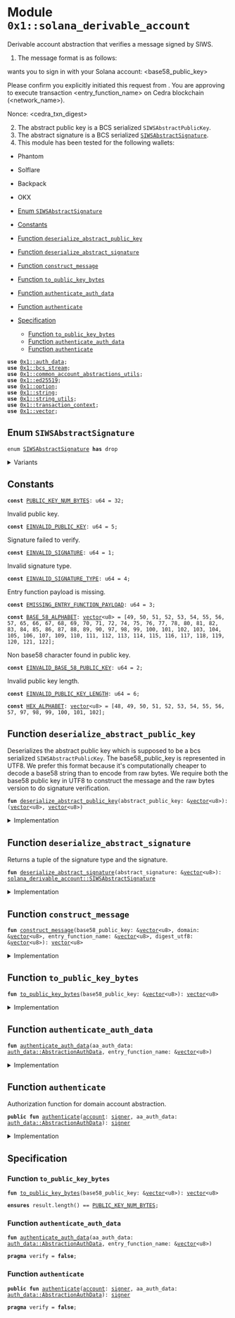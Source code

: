 
<a id="0x1_solana_derivable_account"></a>

# Module `0x1::solana_derivable_account`

Derivable account abstraction that verifies a message signed by
SIWS.
1. The message format is as follows:

<domain> wants you to sign in with your Solana account:
<base58_public_key>

Please confirm you explicitly initiated this request from <domain>. You are approving to execute transaction <entry_function_name> on Cedra blockchain (<network_name>).

Nonce: <cedra_txn_digest>

2. The abstract public key is a BCS serialized <code>SIWSAbstractPublicKey</code>.
3. The abstract signature is a BCS serialized <code><a href="solana_derivable_account.md#0x1_solana_derivable_account_SIWSAbstractSignature">SIWSAbstractSignature</a></code>.
4. This module has been tested for the following wallets:
- Phantom
- Solflare
- Backpack
- OKX


-  [Enum `SIWSAbstractSignature`](#0x1_solana_derivable_account_SIWSAbstractSignature)
-  [Constants](#@Constants_0)
-  [Function `deserialize_abstract_public_key`](#0x1_solana_derivable_account_deserialize_abstract_public_key)
-  [Function `deserialize_abstract_signature`](#0x1_solana_derivable_account_deserialize_abstract_signature)
-  [Function `construct_message`](#0x1_solana_derivable_account_construct_message)
-  [Function `to_public_key_bytes`](#0x1_solana_derivable_account_to_public_key_bytes)
-  [Function `authenticate_auth_data`](#0x1_solana_derivable_account_authenticate_auth_data)
-  [Function `authenticate`](#0x1_solana_derivable_account_authenticate)
-  [Specification](#@Specification_1)
    -  [Function `to_public_key_bytes`](#@Specification_1_to_public_key_bytes)
    -  [Function `authenticate_auth_data`](#@Specification_1_authenticate_auth_data)
    -  [Function `authenticate`](#@Specification_1_authenticate)


<pre><code><b>use</b> <a href="auth_data.md#0x1_auth_data">0x1::auth_data</a>;
<b>use</b> <a href="../../cedra-stdlib/doc/bcs_stream.md#0x1_bcs_stream">0x1::bcs_stream</a>;
<b>use</b> <a href="common_account_abstractions_utils.md#0x1_common_account_abstractions_utils">0x1::common_account_abstractions_utils</a>;
<b>use</b> <a href="../../cedra-stdlib/doc/ed25519.md#0x1_ed25519">0x1::ed25519</a>;
<b>use</b> <a href="../../cedra-stdlib/../move-stdlib/doc/option.md#0x1_option">0x1::option</a>;
<b>use</b> <a href="../../cedra-stdlib/../move-stdlib/doc/string.md#0x1_string">0x1::string</a>;
<b>use</b> <a href="../../cedra-stdlib/doc/string_utils.md#0x1_string_utils">0x1::string_utils</a>;
<b>use</b> <a href="transaction_context.md#0x1_transaction_context">0x1::transaction_context</a>;
<b>use</b> <a href="../../cedra-stdlib/../move-stdlib/doc/vector.md#0x1_vector">0x1::vector</a>;
</code></pre>



<a id="0x1_solana_derivable_account_SIWSAbstractSignature"></a>

## Enum `SIWSAbstractSignature`



<pre><code>enum <a href="solana_derivable_account.md#0x1_solana_derivable_account_SIWSAbstractSignature">SIWSAbstractSignature</a> <b>has</b> drop
</code></pre>



<details>
<summary>Variants</summary>


<details>
<summary>MessageV1</summary>


<details>
<summary>Fields</summary>


<dl>
<dt>
<code>signature: <a href="../../cedra-stdlib/../move-stdlib/doc/vector.md#0x1_vector">vector</a>&lt;u8&gt;</code>
</dt>
<dd>

</dd>
</dl>


</details>

</details>

</details>

<a id="@Constants_0"></a>

## Constants


<a id="0x1_solana_derivable_account_PUBLIC_KEY_NUM_BYTES"></a>



<pre><code><b>const</b> <a href="solana_derivable_account.md#0x1_solana_derivable_account_PUBLIC_KEY_NUM_BYTES">PUBLIC_KEY_NUM_BYTES</a>: u64 = 32;
</code></pre>



<a id="0x1_solana_derivable_account_EINVALID_PUBLIC_KEY"></a>

Invalid public key.


<pre><code><b>const</b> <a href="solana_derivable_account.md#0x1_solana_derivable_account_EINVALID_PUBLIC_KEY">EINVALID_PUBLIC_KEY</a>: u64 = 5;
</code></pre>



<a id="0x1_solana_derivable_account_EINVALID_SIGNATURE"></a>

Signature failed to verify.


<pre><code><b>const</b> <a href="solana_derivable_account.md#0x1_solana_derivable_account_EINVALID_SIGNATURE">EINVALID_SIGNATURE</a>: u64 = 1;
</code></pre>



<a id="0x1_solana_derivable_account_EINVALID_SIGNATURE_TYPE"></a>

Invalid signature type.


<pre><code><b>const</b> <a href="solana_derivable_account.md#0x1_solana_derivable_account_EINVALID_SIGNATURE_TYPE">EINVALID_SIGNATURE_TYPE</a>: u64 = 4;
</code></pre>



<a id="0x1_solana_derivable_account_EMISSING_ENTRY_FUNCTION_PAYLOAD"></a>

Entry function payload is missing.


<pre><code><b>const</b> <a href="solana_derivable_account.md#0x1_solana_derivable_account_EMISSING_ENTRY_FUNCTION_PAYLOAD">EMISSING_ENTRY_FUNCTION_PAYLOAD</a>: u64 = 3;
</code></pre>



<a id="0x1_solana_derivable_account_BASE_58_ALPHABET"></a>



<pre><code><b>const</b> <a href="solana_derivable_account.md#0x1_solana_derivable_account_BASE_58_ALPHABET">BASE_58_ALPHABET</a>: <a href="../../cedra-stdlib/../move-stdlib/doc/vector.md#0x1_vector">vector</a>&lt;u8&gt; = [49, 50, 51, 52, 53, 54, 55, 56, 57, 65, 66, 67, 68, 69, 70, 71, 72, 74, 75, 76, 77, 78, 80, 81, 82, 83, 84, 85, 86, 87, 88, 89, 90, 97, 98, 99, 100, 101, 102, 103, 104, 105, 106, 107, 109, 110, 111, 112, 113, 114, 115, 116, 117, 118, 119, 120, 121, 122];
</code></pre>



<a id="0x1_solana_derivable_account_EINVALID_BASE_58_PUBLIC_KEY"></a>

Non base58 character found in public key.


<pre><code><b>const</b> <a href="solana_derivable_account.md#0x1_solana_derivable_account_EINVALID_BASE_58_PUBLIC_KEY">EINVALID_BASE_58_PUBLIC_KEY</a>: u64 = 2;
</code></pre>



<a id="0x1_solana_derivable_account_EINVALID_PUBLIC_KEY_LENGTH"></a>

Invalid public key length.


<pre><code><b>const</b> <a href="solana_derivable_account.md#0x1_solana_derivable_account_EINVALID_PUBLIC_KEY_LENGTH">EINVALID_PUBLIC_KEY_LENGTH</a>: u64 = 6;
</code></pre>



<a id="0x1_solana_derivable_account_HEX_ALPHABET"></a>



<pre><code><b>const</b> <a href="solana_derivable_account.md#0x1_solana_derivable_account_HEX_ALPHABET">HEX_ALPHABET</a>: <a href="../../cedra-stdlib/../move-stdlib/doc/vector.md#0x1_vector">vector</a>&lt;u8&gt; = [48, 49, 50, 51, 52, 53, 54, 55, 56, 57, 97, 98, 99, 100, 101, 102];
</code></pre>



<a id="0x1_solana_derivable_account_deserialize_abstract_public_key"></a>

## Function `deserialize_abstract_public_key`

Deserializes the abstract public key which is supposed to be a bcs
serialized <code>SIWSAbstractPublicKey</code>.  The base58_public_key is
represented in UTF8. We prefer this format because it's computationally
cheaper to decode a base58 string than to encode from raw bytes.  We
require both the base58 public key in UTF8 to construct the message and
the raw bytes version to do signature verification.


<pre><code><b>fun</b> <a href="solana_derivable_account.md#0x1_solana_derivable_account_deserialize_abstract_public_key">deserialize_abstract_public_key</a>(abstract_public_key: &<a href="../../cedra-stdlib/../move-stdlib/doc/vector.md#0x1_vector">vector</a>&lt;u8&gt;): (<a href="../../cedra-stdlib/../move-stdlib/doc/vector.md#0x1_vector">vector</a>&lt;u8&gt;, <a href="../../cedra-stdlib/../move-stdlib/doc/vector.md#0x1_vector">vector</a>&lt;u8&gt;)
</code></pre>



<details>
<summary>Implementation</summary>


<pre><code><b>fun</b> <a href="solana_derivable_account.md#0x1_solana_derivable_account_deserialize_abstract_public_key">deserialize_abstract_public_key</a>(abstract_public_key: &<a href="../../cedra-stdlib/../move-stdlib/doc/vector.md#0x1_vector">vector</a>&lt;u8&gt;):
(<a href="../../cedra-stdlib/../move-stdlib/doc/vector.md#0x1_vector">vector</a>&lt;u8&gt;, <a href="../../cedra-stdlib/../move-stdlib/doc/vector.md#0x1_vector">vector</a>&lt;u8&gt;) {
    <b>let</b> stream = <a href="../../cedra-stdlib/doc/bcs_stream.md#0x1_bcs_stream_new">bcs_stream::new</a>(*abstract_public_key);
    <b>let</b> base58_public_key = <a href="../../cedra-stdlib/doc/bcs_stream.md#0x1_bcs_stream_deserialize_vector">bcs_stream::deserialize_vector</a>&lt;u8&gt;(&<b>mut</b> stream, |x| deserialize_u8(x));
    <b>let</b> domain = <a href="../../cedra-stdlib/doc/bcs_stream.md#0x1_bcs_stream_deserialize_vector">bcs_stream::deserialize_vector</a>&lt;u8&gt;(&<b>mut</b> stream, |x| deserialize_u8(x));
    (base58_public_key, domain)
}
</code></pre>



</details>

<a id="0x1_solana_derivable_account_deserialize_abstract_signature"></a>

## Function `deserialize_abstract_signature`

Returns a tuple of the signature type and the signature.


<pre><code><b>fun</b> <a href="solana_derivable_account.md#0x1_solana_derivable_account_deserialize_abstract_signature">deserialize_abstract_signature</a>(abstract_signature: &<a href="../../cedra-stdlib/../move-stdlib/doc/vector.md#0x1_vector">vector</a>&lt;u8&gt;): <a href="solana_derivable_account.md#0x1_solana_derivable_account_SIWSAbstractSignature">solana_derivable_account::SIWSAbstractSignature</a>
</code></pre>



<details>
<summary>Implementation</summary>


<pre><code><b>fun</b> <a href="solana_derivable_account.md#0x1_solana_derivable_account_deserialize_abstract_signature">deserialize_abstract_signature</a>(abstract_signature: &<a href="../../cedra-stdlib/../move-stdlib/doc/vector.md#0x1_vector">vector</a>&lt;u8&gt;): <a href="solana_derivable_account.md#0x1_solana_derivable_account_SIWSAbstractSignature">SIWSAbstractSignature</a> {
    <b>let</b> stream = <a href="../../cedra-stdlib/doc/bcs_stream.md#0x1_bcs_stream_new">bcs_stream::new</a>(*abstract_signature);
    <b>let</b> signature_type = <a href="../../cedra-stdlib/doc/bcs_stream.md#0x1_bcs_stream_deserialize_u8">bcs_stream::deserialize_u8</a>(&<b>mut</b> stream);
    <b>if</b> (signature_type == 0x00) {
        <b>let</b> signature = <a href="../../cedra-stdlib/doc/bcs_stream.md#0x1_bcs_stream_deserialize_vector">bcs_stream::deserialize_vector</a>&lt;u8&gt;(&<b>mut</b> stream, |x| deserialize_u8(x));
        SIWSAbstractSignature::MessageV1 { signature }
    } <b>else</b> {
        <b>abort</b>(<a href="solana_derivable_account.md#0x1_solana_derivable_account_EINVALID_SIGNATURE_TYPE">EINVALID_SIGNATURE_TYPE</a>)
    }
}
</code></pre>



</details>

<a id="0x1_solana_derivable_account_construct_message"></a>

## Function `construct_message`



<pre><code><b>fun</b> <a href="solana_derivable_account.md#0x1_solana_derivable_account_construct_message">construct_message</a>(base58_public_key: &<a href="../../cedra-stdlib/../move-stdlib/doc/vector.md#0x1_vector">vector</a>&lt;u8&gt;, domain: &<a href="../../cedra-stdlib/../move-stdlib/doc/vector.md#0x1_vector">vector</a>&lt;u8&gt;, entry_function_name: &<a href="../../cedra-stdlib/../move-stdlib/doc/vector.md#0x1_vector">vector</a>&lt;u8&gt;, digest_utf8: &<a href="../../cedra-stdlib/../move-stdlib/doc/vector.md#0x1_vector">vector</a>&lt;u8&gt;): <a href="../../cedra-stdlib/../move-stdlib/doc/vector.md#0x1_vector">vector</a>&lt;u8&gt;
</code></pre>



<details>
<summary>Implementation</summary>


<pre><code><b>fun</b> <a href="solana_derivable_account.md#0x1_solana_derivable_account_construct_message">construct_message</a>(
    base58_public_key: &<a href="../../cedra-stdlib/../move-stdlib/doc/vector.md#0x1_vector">vector</a>&lt;u8&gt;,
    domain: &<a href="../../cedra-stdlib/../move-stdlib/doc/vector.md#0x1_vector">vector</a>&lt;u8&gt;,
    entry_function_name: &<a href="../../cedra-stdlib/../move-stdlib/doc/vector.md#0x1_vector">vector</a>&lt;u8&gt;,
    digest_utf8: &<a href="../../cedra-stdlib/../move-stdlib/doc/vector.md#0x1_vector">vector</a>&lt;u8&gt;,
): <a href="../../cedra-stdlib/../move-stdlib/doc/vector.md#0x1_vector">vector</a>&lt;u8&gt; {
    <b>let</b> message = &<b>mut</b> <a href="../../cedra-stdlib/../move-stdlib/doc/vector.md#0x1_vector">vector</a>[];
    message.append(*domain);
    message.append(b" wants you <b>to</b> sign in <b>with</b> your Solana <a href="account.md#0x1_account">account</a>:\n");
    message.append(*base58_public_key);
    message.append(b"\n\nPlease confirm you explicitly initiated this request from ");
    message.append(*domain);
    message.append(b".");
    message.append(b" You are approving <b>to</b> execute transaction ");
    message.append(*entry_function_name);
    message.append(b" on Cedra blockchain");
    <b>let</b> network_name = network_name();
    message.append(b" (");
    message.append(network_name);
    message.append(b")");
    message.append(b".");
    message.append(b"\n\nNonce: ");
    message.append(*digest_utf8);
    *message
}
</code></pre>



</details>

<a id="0x1_solana_derivable_account_to_public_key_bytes"></a>

## Function `to_public_key_bytes`



<pre><code><b>fun</b> <a href="solana_derivable_account.md#0x1_solana_derivable_account_to_public_key_bytes">to_public_key_bytes</a>(base58_public_key: &<a href="../../cedra-stdlib/../move-stdlib/doc/vector.md#0x1_vector">vector</a>&lt;u8&gt;): <a href="../../cedra-stdlib/../move-stdlib/doc/vector.md#0x1_vector">vector</a>&lt;u8&gt;
</code></pre>



<details>
<summary>Implementation</summary>


<pre><code><b>fun</b> <a href="solana_derivable_account.md#0x1_solana_derivable_account_to_public_key_bytes">to_public_key_bytes</a>(base58_public_key: &<a href="../../cedra-stdlib/../move-stdlib/doc/vector.md#0x1_vector">vector</a>&lt;u8&gt;): <a href="../../cedra-stdlib/../move-stdlib/doc/vector.md#0x1_vector">vector</a>&lt;u8&gt; {
    <b>let</b> bytes = <a href="../../cedra-stdlib/../move-stdlib/doc/vector.md#0x1_vector">vector</a>[0u8];
    <b>let</b> base = 58u16;

    <b>let</b> i = 0;
    <b>while</b> (i &lt; base58_public_key.length()) {
        <b>let</b> char = base58_public_key[i];
        <b>let</b> (found, char_index) = <a href="solana_derivable_account.md#0x1_solana_derivable_account_BASE_58_ALPHABET">BASE_58_ALPHABET</a>.index_of(&char);
        <b>assert</b>!(found, <a href="solana_derivable_account.md#0x1_solana_derivable_account_EINVALID_BASE_58_PUBLIC_KEY">EINVALID_BASE_58_PUBLIC_KEY</a>);

        <b>let</b> j = 0;
        <b>let</b> carry = (char_index <b>as</b> u16);

        // For each existing byte, multiply by 58 and add carry
        <b>while</b> (j &lt; bytes.length()) {
            <b>let</b> current = (bytes[j] <b>as</b> u16);
            <b>let</b> new_carry = current * base + carry;
            bytes[j] = ((new_carry & 0xff) <b>as</b> u8);
            carry = new_carry &gt;&gt; 8;
            j = j + 1;
        };

        // Add <a href="../../cedra-stdlib/doc/any.md#0x1_any">any</a> remaining carry <b>as</b> new bytes
        <b>while</b> (carry &gt; 0) {
            bytes.push_back((carry & 0xff) <b>as</b> u8);
            carry = carry &gt;&gt; 8;
        };

        i = i + 1;
    };

    // Handle leading zeros (1's in Base58)
    <b>let</b> i = 0;
    <b>while</b> (i &lt; base58_public_key.length() && base58_public_key[i] == 49) { // '1' is 49 in ASCII
        bytes.push_back(0);
        i = i + 1;
    };

    <a href="../../cedra-stdlib/../move-stdlib/doc/vector.md#0x1_vector_reverse">vector::reverse</a>(&<b>mut</b> bytes);
    <b>assert</b>!(bytes.length() == <a href="solana_derivable_account.md#0x1_solana_derivable_account_PUBLIC_KEY_NUM_BYTES">PUBLIC_KEY_NUM_BYTES</a>, <a href="solana_derivable_account.md#0x1_solana_derivable_account_EINVALID_PUBLIC_KEY_LENGTH">EINVALID_PUBLIC_KEY_LENGTH</a>);
    bytes
}
</code></pre>



</details>

<a id="0x1_solana_derivable_account_authenticate_auth_data"></a>

## Function `authenticate_auth_data`



<pre><code><b>fun</b> <a href="solana_derivable_account.md#0x1_solana_derivable_account_authenticate_auth_data">authenticate_auth_data</a>(aa_auth_data: <a href="auth_data.md#0x1_auth_data_AbstractionAuthData">auth_data::AbstractionAuthData</a>, entry_function_name: &<a href="../../cedra-stdlib/../move-stdlib/doc/vector.md#0x1_vector">vector</a>&lt;u8&gt;)
</code></pre>



<details>
<summary>Implementation</summary>


<pre><code><b>fun</b> <a href="solana_derivable_account.md#0x1_solana_derivable_account_authenticate_auth_data">authenticate_auth_data</a>(
    aa_auth_data: AbstractionAuthData,
    entry_function_name: &<a href="../../cedra-stdlib/../move-stdlib/doc/vector.md#0x1_vector">vector</a>&lt;u8&gt;
) {
    <b>let</b> abstract_public_key = aa_auth_data.derivable_abstract_public_key();
    <b>let</b> (base58_public_key, domain) = <a href="solana_derivable_account.md#0x1_solana_derivable_account_deserialize_abstract_public_key">deserialize_abstract_public_key</a>(abstract_public_key);
    <b>let</b> digest_utf8 = <a href="../../cedra-stdlib/doc/string_utils.md#0x1_string_utils_to_string">string_utils::to_string</a>(aa_auth_data.digest()).bytes();

    <b>let</b> public_key_bytes = <a href="solana_derivable_account.md#0x1_solana_derivable_account_to_public_key_bytes">to_public_key_bytes</a>(&base58_public_key);
    <b>let</b> public_key = new_validated_public_key_from_bytes(public_key_bytes);
    <b>assert</b>!(public_key.is_some(), <a href="solana_derivable_account.md#0x1_solana_derivable_account_EINVALID_PUBLIC_KEY">EINVALID_PUBLIC_KEY</a>);
    <b>let</b> abstract_signature = <a href="solana_derivable_account.md#0x1_solana_derivable_account_deserialize_abstract_signature">deserialize_abstract_signature</a>(aa_auth_data.derivable_abstract_signature());
    match (abstract_signature) {
        SIWSAbstractSignature::MessageV1 { signature: signature_bytes } =&gt; {
            <b>let</b> message = <a href="solana_derivable_account.md#0x1_solana_derivable_account_construct_message">construct_message</a>(&base58_public_key, &domain, entry_function_name, digest_utf8);

            <b>let</b> signature = new_signature_from_bytes(signature_bytes);
            <b>assert</b>!(
                <a href="../../cedra-stdlib/doc/ed25519.md#0x1_ed25519_signature_verify_strict">ed25519::signature_verify_strict</a>(
                    &signature,
                    &public_key_into_unvalidated(public_key.destroy_some()),
                    message,
                ),
                <a href="solana_derivable_account.md#0x1_solana_derivable_account_EINVALID_SIGNATURE">EINVALID_SIGNATURE</a>
            );
        },
    };
}
</code></pre>



</details>

<a id="0x1_solana_derivable_account_authenticate"></a>

## Function `authenticate`

Authorization function for domain account abstraction.


<pre><code><b>public</b> <b>fun</b> <a href="solana_derivable_account.md#0x1_solana_derivable_account_authenticate">authenticate</a>(<a href="account.md#0x1_account">account</a>: <a href="../../cedra-stdlib/../move-stdlib/doc/signer.md#0x1_signer">signer</a>, aa_auth_data: <a href="auth_data.md#0x1_auth_data_AbstractionAuthData">auth_data::AbstractionAuthData</a>): <a href="../../cedra-stdlib/../move-stdlib/doc/signer.md#0x1_signer">signer</a>
</code></pre>



<details>
<summary>Implementation</summary>


<pre><code><b>public</b> <b>fun</b> <a href="solana_derivable_account.md#0x1_solana_derivable_account_authenticate">authenticate</a>(<a href="account.md#0x1_account">account</a>: <a href="../../cedra-stdlib/../move-stdlib/doc/signer.md#0x1_signer">signer</a>, aa_auth_data: AbstractionAuthData): <a href="../../cedra-stdlib/../move-stdlib/doc/signer.md#0x1_signer">signer</a> {
    <b>let</b> maybe_entry_function_payload = <a href="transaction_context.md#0x1_transaction_context_entry_function_payload">transaction_context::entry_function_payload</a>();
    <b>if</b> (maybe_entry_function_payload.is_some()) {
        <b>let</b> entry_function_payload = maybe_entry_function_payload.destroy_some();
        <b>let</b> entry_function_name = entry_function_name(&entry_function_payload);
        <a href="solana_derivable_account.md#0x1_solana_derivable_account_authenticate_auth_data">authenticate_auth_data</a>(aa_auth_data, &entry_function_name);
        <a href="account.md#0x1_account">account</a>
    } <b>else</b> {
        <b>abort</b>(<a href="solana_derivable_account.md#0x1_solana_derivable_account_EMISSING_ENTRY_FUNCTION_PAYLOAD">EMISSING_ENTRY_FUNCTION_PAYLOAD</a>)
    }
}
</code></pre>



</details>

<a id="@Specification_1"></a>

## Specification


<a id="@Specification_1_to_public_key_bytes"></a>

### Function `to_public_key_bytes`


<pre><code><b>fun</b> <a href="solana_derivable_account.md#0x1_solana_derivable_account_to_public_key_bytes">to_public_key_bytes</a>(base58_public_key: &<a href="../../cedra-stdlib/../move-stdlib/doc/vector.md#0x1_vector">vector</a>&lt;u8&gt;): <a href="../../cedra-stdlib/../move-stdlib/doc/vector.md#0x1_vector">vector</a>&lt;u8&gt;
</code></pre>




<pre><code><b>ensures</b> result.length() == <a href="solana_derivable_account.md#0x1_solana_derivable_account_PUBLIC_KEY_NUM_BYTES">PUBLIC_KEY_NUM_BYTES</a>;
</code></pre>



<a id="@Specification_1_authenticate_auth_data"></a>

### Function `authenticate_auth_data`


<pre><code><b>fun</b> <a href="solana_derivable_account.md#0x1_solana_derivable_account_authenticate_auth_data">authenticate_auth_data</a>(aa_auth_data: <a href="auth_data.md#0x1_auth_data_AbstractionAuthData">auth_data::AbstractionAuthData</a>, entry_function_name: &<a href="../../cedra-stdlib/../move-stdlib/doc/vector.md#0x1_vector">vector</a>&lt;u8&gt;)
</code></pre>




<pre><code><b>pragma</b> verify = <b>false</b>;
</code></pre>



<a id="@Specification_1_authenticate"></a>

### Function `authenticate`


<pre><code><b>public</b> <b>fun</b> <a href="solana_derivable_account.md#0x1_solana_derivable_account_authenticate">authenticate</a>(<a href="account.md#0x1_account">account</a>: <a href="../../cedra-stdlib/../move-stdlib/doc/signer.md#0x1_signer">signer</a>, aa_auth_data: <a href="auth_data.md#0x1_auth_data_AbstractionAuthData">auth_data::AbstractionAuthData</a>): <a href="../../cedra-stdlib/../move-stdlib/doc/signer.md#0x1_signer">signer</a>
</code></pre>




<pre><code><b>pragma</b> verify = <b>false</b>;
</code></pre>


[move-book]: https://cedra.dev/move/book/SUMMARY

